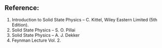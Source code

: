 <h2>Reference:</h2>
<ol>
   <li>Introduction to Solid State Physics – C. Kittel, Wiley Eastern Limited (5th Edition).</li>
   <li>Solid State Physics – S. O. Pillai</li>
   <li>Solid State Physics – A. J. Dekker</li>
   <li>Feynman Lecture Vol. 2.</li>
</ol>